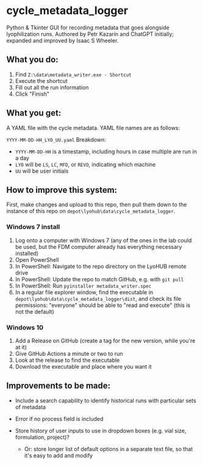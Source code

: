# cycle_metadata_logger
Python & Tkinter GUI for recording metadata that goes alongside lyophilization runs.
Authored by Petr Kazarin and ChatGPT initially; expanded and improved by Isaac S Wheeler.

## What you do:

1. Find `Z:\data\metadata_writer.exe - Shortcut`
1. Execute the shortcut
1. Fill out all the run information
1. Click "Finish"

## What you get:

A YAML file with the cycle metadata.
YAML file names are as follows:

`YYYY-MM-DD-HH_LYO_UU.yaml`
Breakdown:
- `YYYY-MM-DD-HH` is a timestamp, including hours in case multiple are run in a day
- `LYO` will be `LS`, `LC`, `MFD`, or `REVO`, indicating which machine
- `UU` will be user initials

## How to improve this system:

First, make changes and upload to this repo, then pull them down to the instance of this repo on `depot\lyohub\data\cycle_metadata_logger`.

### Windows 7 install
1. Log onto a computer with Windows 7 (any of the ones in the lab could be used, but the FDM computer already has everything necessary installed)
1. Open PowerShell
1. In PowerShell: Navigate to the repo directory on the LyoHUB remote drive
1. In PowerShell: Update the repo to match GitHub, e.g. with `git pull`
1. In PowerShell: Run `pyinstaller metadata_writer.spec`
1. In a regular file explorer window, find the executable in `depot\lyohub\data\cycle_metadata_logger\dist`, and check its file permissions: "everyone" should be able to "read and execute" (this is not the default)

### Windows 10
1. Add a Release on GitHub (create a tag for the new version, while you're at it)
1. Give GitHub Actions a minute or two to run
1. Look at the release to find the executable
1. Download the executable and place where you want it


## Improvements to be made:

- Include a search capability to identify historical runs with particular sets of metadata

- Error if no process field is included

- Store history of user inputs to use in dropdown boxes (e.g. vial size, formulation, project)?
    - Or: store longer list of default options in a separate text file, so that it's easy to add and modify
